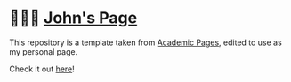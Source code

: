 # 🧑🏻‍💻 [John's Page](https://johnhandleyd.github.io/)
This repository is a template taken from [Academic Pages](https://github.com/academicpages/academicpages.github.io), edited to use as my personal page.

Check it out [here](https://johnhandleyd.github.io/)!